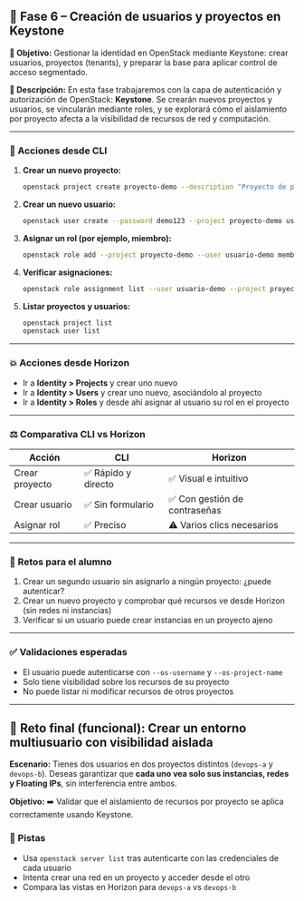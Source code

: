 ## 🔧 Fase 6 – Creación de usuarios y proyectos en Keystone

**🌟 Objetivo:**
Gestionar la identidad en OpenStack mediante Keystone: crear usuarios, proyectos (tenants), y preparar la base para aplicar control de acceso segmentado.

**📜 Descripción:**
En esta fase trabajaremos con la capa de autenticación y autorización de OpenStack: **Keystone**. Se crearán nuevos proyectos y usuarios, se vincularán mediante roles, y se explorará cómo el aislamiento por proyecto afecta a la visibilidad de recursos de red y computación.

---

### 🧭 Acciones desde CLI

1. **Crear un nuevo proyecto:**

   ```bash
   openstack project create proyecto-demo --description "Proyecto de prueba"
   ```

2. **Crear un nuevo usuario:**

   ```bash
   openstack user create --password demo123 --project proyecto-demo usuario-demo
   ```

3. **Asignar un rol (por ejemplo, miembro):**

   ```bash
   openstack role add --project proyecto-demo --user usuario-demo member
   ```

4. **Verificar asignaciones:**

   ```bash
   openstack role assignment list --user usuario-demo --project proyecto-demo
   ```

5. **Listar proyectos y usuarios:**

   ```bash
   openstack project list
   openstack user list
   ```

---

### 💥 Acciones desde Horizon

* Ir a **Identity > Projects** y crear uno nuevo
* Ir a **Identity > Users** y crear uno nuevo, asociándolo al proyecto
* Ir a **Identity > Roles** y desde ahí asignar al usuario su rol en el proyecto

---

### ⚖️ Comparativa CLI vs Horizon

| Acción         | CLI                | Horizon                      |
| -------------- | ------------------ | ---------------------------- |
| Crear proyecto | ✅ Rápido y directo | ✅ Visual e intuitivo         |
| Crear usuario  | ✅ Sin formulario   | ✅ Con gestión de contraseñas |
| Asignar rol    | ✅ Preciso          | ⚠️ Varios clics necesarios   |

---

### 🧹 Retos para el alumno

1. Crear un segundo usuario sin asignarlo a ningún proyecto: ¿puede autenticar?
2. Crear un nuevo proyecto y comprobar qué recursos ve desde Horizon (sin redes ni instancias)
3. Verificar si un usuario puede crear instancias en un proyecto ajeno

---

### ✅ Validaciones esperadas

* El usuario puede autenticarse con `--os-username` y `--os-project-name`
* Solo tiene visibilidad sobre los recursos de su proyecto
* No puede listar ni modificar recursos de otros proyectos

---

## 🤩 Reto final (funcional): Crear un entorno multiusuario con visibilidad aislada

**Escenario:**
Tienes dos usuarios en dos proyectos distintos (`devops-a` y `devops-b`). Deseas garantizar que **cada uno vea solo sus instancias, redes y Floating IPs**, sin interferencia entre ambos.

**Objetivo:**
➡️ Validar que el aislamiento de recursos por proyecto se aplica correctamente usando Keystone.

### 📌 Pistas

* Usa `openstack server list` tras autenticarte con las credenciales de cada usuario
* Intenta crear una red en un proyecto y acceder desde el otro
* Compara las vistas en Horizon para `devops-a` vs `devops-b`
